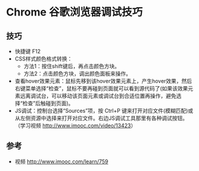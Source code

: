 # Chrome 谷歌浏览器调试技巧
## 技巧
- 快捷键 F12
- CSS样式颜色格式转换：
  * 方法1：按住shift键后，再点击颜色方块。
  * 方法2：点击颜色方块，调出颜色面板来操作。
- 查看hover效果元素：鼠标先移到该hover效果元素上，产生hover效果，然后右键菜单选择“检查”，鼠标不要再碰到页面就可以看到源代码了(如果该效果元素远离调试台，可以移动该页面元素或调试台到合适位置再操作，避免选择“检查”后触碰到页面)。
- JS调试：控制台选择“Sources”项，按 Ctrl+P 键来打开对应文件(模糊匹配)或从左侧资源中选择来打开对应文件。右边JS调试工具那里有各种调试按钮。（学习视频 <http://www.imooc.com/video/13423>）

## 参考
- 视频 <http://www.imooc.com/learn/759>